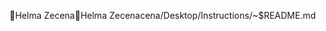 Helma Zecena                                          H e l m a   Z e c e n a   c e n a / D e s k t o p / I n s t r u c t i o n s / ~ $ R E A D M E . m d       